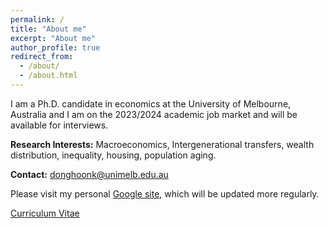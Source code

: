 ```yaml
---
permalink: /
title: "About me"
excerpt: "About me"
author_profile: true
redirect_from: 
  - /about/
  - /about.html
---
```


I am a Ph.D. candidate in economics at the University of Melbourne, Australia and I am on the 2023/2024 academic job market and will be available for interviews.

**Research Interests:** Macroeconomics, Intergenerational transfers, wealth distribution, inequality, housing, population aging.

**Contact:** donghoonk@unimelb.edu.au 

Please visit my personal [Google site](https://sites.google.com/view/donghoonkoo/), which will be updated more regularly.

[Curriculum Vitae](https://donghoon-koo.github.io/files/Donghoon_Koo_CV.pdf)


